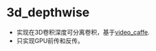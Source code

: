 # 3d_depthwise
- 实现在3D卷积深度可分离卷积，基于[video_caffe](https://github.com/chuckcho/video-caffe).
- 只实现GPU前传和反传。
